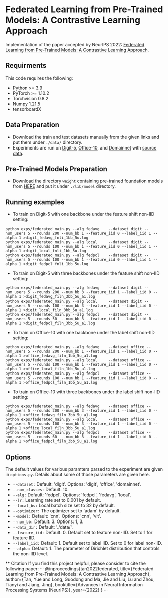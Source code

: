 # Federated Learning from Pre-Trained Models: A Contrastive Learning Approach

Implementation of the paper accepted by NeurIPS 2022: [Federated Learning from Pre-Trained Models: A Contrastive Learning Approach](https://arxiv.org/abs/2209.10083).

## Requirments
This code requires the following:
* Python >= 3.9
* PyTorch >= 1.10.2
* Torchvision 0.8.2
* Numpy 1.21.5
* tensorboardX

## Data Preparation
* Download the train and test datasets manually from the given links and put them under ```./data/``` directory.
* Experiments are run on [Digit-5](https://drive.google.com/file/d/1moBE_ASD5vIOaU8ZHm_Nsj0KAfX5T0Sf/view), [Office-10](https://drive.google.com/file/d/1gxhV5xRXQgC9AL4XexduH7hdxDng7bJ3/view), and [Domainnet](https://drive.google.com/file/d/1_dx2-YDdvnNlQ13DTgDnLoGvMZvMyccR/view) with [source data](http://csr.bu.edu/ftp/visda/2019/multi-source/).

## Pre-Trained Models Preparation
* Download the directory ```weight``` containing pre-trained foundation models from [HERE](https://drive.google.com/drive/folders/12fwBTyW881Q3n5tkhsv8qf2YweLh-wWu) and put it under ```./lib/model``` directory.

## Running examples
* To train on Digit-5 with one backbone under the feature shift non-IID setting:
```
python exps/federated_main.py --alg fedavg    --dataset digit --num_users 5 --rounds 200 --num_bb 1 --feature_iid 0 --label_iid 1 --alpha 1 >digit_fedavg_fnli_1bb_5u.log
python exps/federated_main.py --alg local     --dataset digit --num_users 5 --rounds 100 --num_bb 1 --feature_iid 0 --label_iid 1 --alpha 1 >digit_local_fnli_1bb_5u.log
python exps/federated_main.py --alg fedpcl    --dataset digit --num_users 5 --rounds 100 --num_bb 1 --feature_iid 0 --label_iid 1 --alpha 1 >digit_fedpcl_fnli_1bb_5u.log
```
* To train on Digit-5 with three backbones under the feature shift non-IID setting:
```
python exps/federated_main.py --alg fedavg    --dataset digit --num_users 5 --rounds 200 --num_bb 3 --feature_iid 1 --label_iid 0 --alpha 1 >digit_fedavg_filn_3bb_5u_a1.log
python exps/federated_main.py --alg local     --dataset digit --num_users 5 --rounds 100 --num_bb 3 --feature_iid 1 --label_iid 0 --alpha 1 >digit_local_filn_3bb_5u_a1.log
python exps/federated_main.py --alg fedpcl    --dataset digit --num_users 5 --rounds 50  --num_bb 3 --feature_iid 1 --label_iid 0 --alpha 1 >digit_fedpcl_filn_3bb_5u_a1.log
```
* To train on Office-10 with one backbone under the label shift non-IID setting:
```
python exps/federated_main.py --alg fedavg    --dataset office --num_users 5 --rounds 200 --num_bb 1 --feature_iid 1 --label_iid 0 --alpha 1 >office_fedavg_filn_1bb_5u_a1.log
python exps/federated_main.py --alg local     --dataset office --num_users 5 --rounds 100 --num_bb 1 --feature_iid 1 --label_iid 0 --alpha 1 >office_local_filn_1bb_5u_a1.log
python exps/federated_main.py --alg fedpcl    --dataset office --num_users 5 --rounds 100 --num_bb 1 --feature_iid 1 --label_iid 0 --alpha 1 >office_fedpcl_filn_1bb_5u_a1.log
```
* To train on Office-10 with three backbones under the label shift non-IID setting:
```
python exps/federated_main.py --alg fedavg    --dataset office --num_users 5 --rounds 200 --num_bb 3 --feature_iid 1 --label_iid 0 --alpha 1 >office_fedavg_filn_3bb_5u_a1.log
python exps/federated_main.py --alg local     --dataset office --num_users 5 --rounds 100 --num_bb 3 --feature_iid 1 --label_iid 0 --alpha 1 >office_local_filn_3bb_5u_a1.log
python exps/federated_main.py --alg fedpcl    --dataset office --num_users 5 --rounds 60  --num_bb 3 --feature_iid 1 --label_iid 0 --alpha 1 >office_fedpcl_filn_3bb_5u_a1.log
```

## Options
The default values for various paramters parsed to the experiment are given in ```options.py```. Details about some of those parameters are given here.

* ```--dataset:```  Default: 'digit'. Options: 'digit', 'office', 'domainnet'.
* ```--num_classes:```  Default: 10. 
* ```--alg:```      Default: 'fedpcl'. Options: 'fedpcl', 'fedavg', 'local'.
* ```--lr:```       Learning rate set to 0.001 by default.
* ```--local_bs:```  Local batch size set to 32 by default.
* ```--optimizer:```  The optimizer set to 'adam' by default.
* ```--model:```  Default: 'cnn'. Options: 'cnn', 'vit'.
* ```--num_bb:```     Default: 3. Options: 1, 3.
* ```--data_dir:```     Default: './data/'.
* ```--feature_iid:```     Default: 0. Default set to feature non-IID. Set to 1 for feature IID.
* ```--label_iid:```     Default: 1. Default set to label IID. Set to 0 for label non-IID.
* ```--alpha:```     Default: 1. The parameter of Dirichlet distribution that controls the non-IID level.

** Citation
If you find this project helpful, please consider to cite the following paper:
···
@inproceedings{tan2022federated,
  title={Federated Learning from Pre-Trained Models: A Contrastive Learning Approach},
  author={Tan, Yue and Long, Guodong and Ma, Jie and Liu, Lu and Zhou, Tianyi and Jiang, Jing},
  booktitle={Advances in Neural Information Processing Systems (NeurIPS)},
  year={2022}
}
···

